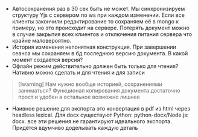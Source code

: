 + Автосохранения раз в 30 сек быть не может. Мы синхронизируем структуру Yjs с сервером по ws при каждом изменении. Если все клиенты закончили редактирование то сохраняем её в mongo к примеру, но это происходит на сервере. Потерять документ можно в случае закрытия всех клиентов и отключения питания сервера что крайне маловероятно. 
+ История изменения непонятная конструкция. При завершении сеанса мы сохраняем в бд последнюю версию документа. В какой момент создаётся версия? 
+ Офлайн режим действительно должен быть только для чтения? Нативно можно сделать и для чтения и для записи 
> [!warning] Нам нужно вообще историей, сохранениями заниматься? Функционал копирования документа достаточно прост и удобен а остальное возможно лишнее
+ Наивное решение для экспорта это конвертация в pdf из html через headless lexical. Для docx существуют Python: python-docx/Node.js: docx. все эти решения не гарантируют идеального экспорта. Придётся вдумчиво доделывать каждую деталь